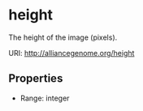 # height

The height of the image (pixels).

URI: http://alliancegenome.org/height



<!-- no inheritance hierarchy -->


## Properties

 * Range: integer


